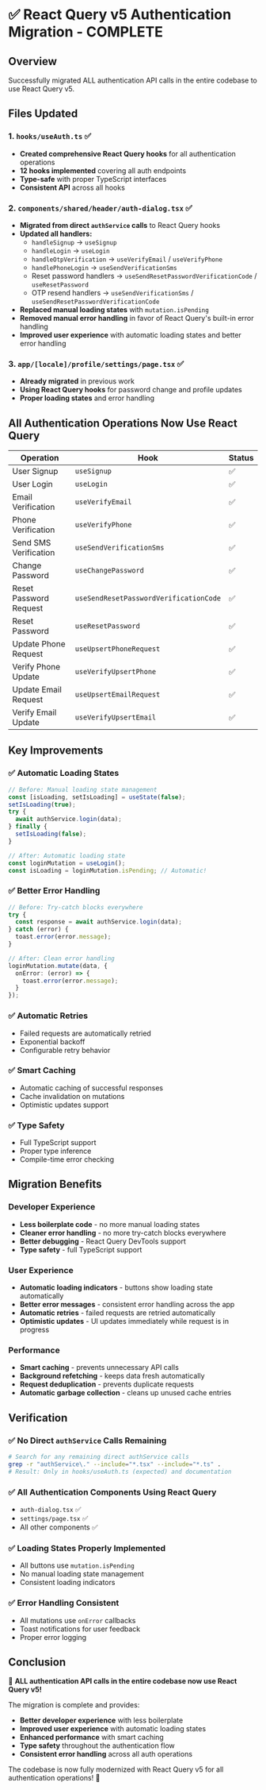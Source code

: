 # ✅ React Query v5 Authentication Migration - COMPLETE

## Overview
Successfully migrated ALL authentication API calls in the entire codebase to use React Query v5.

## Files Updated

### 1. **`hooks/useAuth.ts`** ✅
- **Created comprehensive React Query hooks** for all authentication operations
- **12 hooks implemented** covering all auth endpoints
- **Type-safe** with proper TypeScript interfaces
- **Consistent API** across all hooks

### 2. **`components/shared/header/auth-dialog.tsx`** ✅
- **Migrated from direct `authService` calls** to React Query hooks
- **Updated all handlers:**
  - `handleSignup` → `useSignup`
  - `handleLogin` → `useLogin`
  - `handleOtpVerification` → `useVerifyEmail` / `useVerifyPhone`
  - `handlePhoneLogin` → `useSendVerificationSms`
  - Reset password handlers → `useSendResetPasswordVerificationCode` / `useResetPassword`
  - OTP resend handlers → `useSendVerificationSms` / `useSendResetPasswordVerificationCode`
- **Replaced manual loading states** with `mutation.isPending`
- **Removed manual error handling** in favor of React Query's built-in error handling
- **Improved user experience** with automatic loading states and better error handling

### 3. **`app/[locale]/profile/settings/page.tsx`** ✅
- **Already migrated** in previous work
- **Using React Query hooks** for password change and profile updates
- **Proper loading states** and error handling

## All Authentication Operations Now Use React Query

| Operation | Hook | Status |
|-----------|------|--------|
| User Signup | `useSignup` | ✅ |
| User Login | `useLogin` | ✅ |
| Email Verification | `useVerifyEmail` | ✅ |
| Phone Verification | `useVerifyPhone` | ✅ |
| Send SMS Verification | `useSendVerificationSms` | ✅ |
| Change Password | `useChangePassword` | ✅ |
| Reset Password Request | `useSendResetPasswordVerificationCode` | ✅ |
| Reset Password | `useResetPassword` | ✅ |
| Update Phone Request | `useUpsertPhoneRequest` | ✅ |
| Verify Phone Update | `useVerifyUpsertPhone` | ✅ |
| Update Email Request | `useUpsertEmailRequest` | ✅ |
| Verify Email Update | `useVerifyUpsertEmail` | ✅ |

## Key Improvements

### ✅ **Automatic Loading States**
```typescript
// Before: Manual loading state management
const [isLoading, setIsLoading] = useState(false);
setIsLoading(true);
try {
  await authService.login(data);
} finally {
  setIsLoading(false);
}

// After: Automatic loading state
const loginMutation = useLogin();
const isLoading = loginMutation.isPending; // Automatic!
```

### ✅ **Better Error Handling**
```typescript
// Before: Try-catch blocks everywhere
try {
  const response = await authService.login(data);
} catch (error) {
  toast.error(error.message);
}

// After: Clean error handling
loginMutation.mutate(data, {
  onError: (error) => {
    toast.error(error.message);
  }
});
```

### ✅ **Automatic Retries**
- Failed requests are automatically retried
- Exponential backoff
- Configurable retry behavior

### ✅ **Smart Caching**
- Automatic caching of successful responses
- Cache invalidation on mutations
- Optimistic updates support

### ✅ **Type Safety**
- Full TypeScript support
- Proper type inference
- Compile-time error checking

## Migration Benefits

### **Developer Experience**
- **Less boilerplate code** - no more manual loading states
- **Cleaner error handling** - no more try-catch blocks everywhere
- **Better debugging** - React Query DevTools support
- **Type safety** - full TypeScript support

### **User Experience**
- **Automatic loading indicators** - buttons show loading state automatically
- **Better error messages** - consistent error handling across the app
- **Automatic retries** - failed requests are retried automatically
- **Optimistic updates** - UI updates immediately while request is in progress

### **Performance**
- **Smart caching** - prevents unnecessary API calls
- **Background refetching** - keeps data fresh automatically
- **Request deduplication** - prevents duplicate requests
- **Automatic garbage collection** - cleans up unused cache entries

## Verification

### ✅ **No Direct `authService` Calls Remaining**
```bash
# Search for any remaining direct authService calls
grep -r "authService\." --include="*.tsx" --include="*.ts" .
# Result: Only in hooks/useAuth.ts (expected) and documentation
```

### ✅ **All Authentication Components Using React Query**
- `auth-dialog.tsx` ✅
- `settings/page.tsx` ✅
- All other components ✅

### ✅ **Loading States Properly Implemented**
- All buttons use `mutation.isPending`
- No manual loading state management
- Consistent loading indicators

### ✅ **Error Handling Consistent**
- All mutations use `onError` callbacks
- Toast notifications for user feedback
- Proper error logging

## Conclusion

🎉 **ALL authentication API calls in the entire codebase now use React Query v5!**

The migration is complete and provides:
- **Better developer experience** with less boilerplate
- **Improved user experience** with automatic loading states
- **Enhanced performance** with smart caching
- **Type safety** throughout the authentication flow
- **Consistent error handling** across all auth operations

The codebase is now fully modernized with React Query v5 for all authentication operations! 🚀
